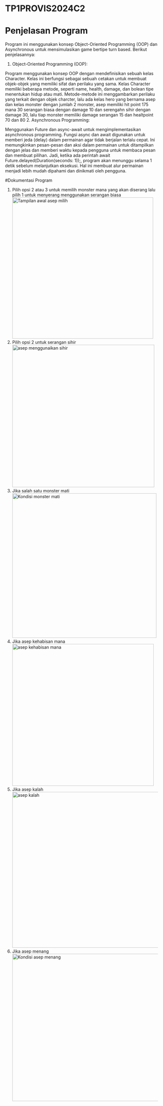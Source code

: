 # TP1PROVIS2024C2
# Penjelasan Program
Program ini menggunakan konsep Object-Oriented Programming (OOP) dan Asynchronous untuk mensimulasikan game bertipe turn based. Berikut penjelasannya:

1. Object-Oriented Programming (OOP):

Program menggunakan konsep OOP dengan mendefinisikan sebuah kelas Character. Kelas ini berfungsi sebagai sebuah cetakan untuk membuat objek-objek yang memiliki sifat dan perilaku yang sama.
Kelas Character memiliki beberapa metode, seperti name, health, damage, dan bolean tipe menentukan hidup atau mati. Metode-metode ini menggambarkan perilaku yang terkait dengan objek charcter, lalu ada kelas hero yang bernama asep dan kelas monster dengan jumlah 2 monster, asep memiliki hit point 175 mana 30 serangan biasa dengan damage 10
dan serengahn sihir dengan damage 30, lalu tiap monster memiliki damage serangan 15 dan healtpoint 70 dan 80
2. Asynchronous Programming:

Menggunakan Future dan async-await untuk mengimplementasikan asynchronous programming.
Fungsi async dan await digunakan untuk memberi jeda (delay) dalam permainan agar tidak berjalan terlalu cepat. Ini memungkinkan pesan-pesan dan aksi dalam permainan untuk ditampilkan dengan jelas dan memberi waktu kepada pengguna untuk membaca pesan dan membuat pilihan. Jadi, ketika ada perintah await Future.delayed(Duration(seconds: 1));, program akan menunggu selama 1 detik sebelum melanjutkan eksekusi. Hal ini membuat alur permainan menjadi lebih mudah dipahami dan dinikmati oleh pengguna.

#Dokumentasi Program
1. Pilih opsi 2 atau 3 untuk memilih monster mana yang akan diserang lalu pilih 1 untuk menyerang menggunakan serangan biasa
   <img width="464" alt="Tampilan awal asep milih" src="https://github.com/NaufalNabil617/TP1PROVIS2024C2/assets/147363037/82ba8839-2fb8-4a05-8c70-b782950460d6">
2. Pilih opsi 2 untuk serangan sihir
   <img width="468" alt="asep menggunaikan sihir" src="https://github.com/NaufalNabil617/TP1PROVIS2024C2/assets/147363037/c073fa85-1073-4dd7-bd6e-2f4c8c192111">
3. Jika salah satu monster mati
   <img width="475" alt="Kondisi monster mati" src="https://github.com/NaufalNabil617/TP1PROVIS2024C2/assets/147363037/75497377-d8cb-441f-8a06-1405233cad67">
4. Jika asep kehabisan mana
   <img width="466" alt="asep kehabisan mana" src="https://github.com/NaufalNabil617/TP1PROVIS2024C2/assets/147363037/791a7295-7433-42ef-8f65-9088150a42f4">
5. Jika asep kalah
   <img width="512" alt="asep kalah" src="https://github.com/NaufalNabil617/TP1PROVIS2024C2/assets/147363037/e31050b4-9fde-447e-a758-4ec41dee5d42">
6. Jika asep menang
   <img width="484" alt="Kondisi asep menang" src="https://github.com/NaufalNabil617/TP1PROVIS2024C2/assets/147363037/65cfacd7-04bd-4861-a7c4-a784b586d2ab">





